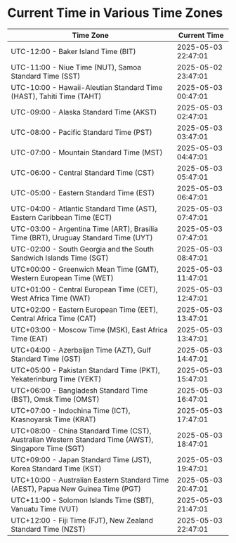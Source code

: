 # Current Time in Various Time Zones

| Time Zone | Current Time |
|-----------|--------------|
| UTC-12:00 - Baker Island Time (BIT) | 2025-05-03 22:47:01 |
| UTC-11:00 - Niue Time (NUT), Samoa Standard Time (SST) | 2025-05-02 23:47:01 |
| UTC-10:00 - Hawaii-Aleutian Standard Time (HAST), Tahiti Time (TAHT) | 2025-05-03 00:47:01 |
| UTC-09:00 - Alaska Standard Time (AKST) | 2025-05-03 02:47:01 |
| UTC-08:00 - Pacific Standard Time (PST) | 2025-05-03 03:47:01 |
| UTC-07:00 - Mountain Standard Time (MST) | 2025-05-03 04:47:01 |
| UTC-06:00 - Central Standard Time (CST) | 2025-05-03 05:47:01 |
| UTC-05:00 - Eastern Standard Time (EST) | 2025-05-03 06:47:01 |
| UTC-04:00 - Atlantic Standard Time (AST), Eastern Caribbean Time (ECT) | 2025-05-03 07:47:01 |
| UTC-03:00 - Argentina Time (ART), Brasília Time (BRT), Uruguay Standard Time (UYT) | 2025-05-03 07:47:01 |
| UTC-02:00 - South Georgia and the South Sandwich Islands Time (SGT) | 2025-05-03 08:47:01 |
| UTC±00:00 - Greenwich Mean Time (GMT), Western European Time (WET) | 2025-05-03 11:47:01 |
| UTC+01:00 - Central European Time (CET), West Africa Time (WAT) | 2025-05-03 12:47:01 |
| UTC+02:00 - Eastern European Time (EET), Central Africa Time (CAT) | 2025-05-03 13:47:01 |
| UTC+03:00 - Moscow Time (MSK), East Africa Time (EAT) | 2025-05-03 13:47:01 |
| UTC+04:00 - Azerbaijan Time (AZT), Gulf Standard Time (GST) | 2025-05-03 14:47:01 |
| UTC+05:00 - Pakistan Standard Time (PKT), Yekaterinburg Time (YEKT) | 2025-05-03 15:47:01 |
| UTC+06:00 - Bangladesh Standard Time (BST), Omsk Time (OMST) | 2025-05-03 16:47:01 |
| UTC+07:00 - Indochina Time (ICT), Krasnoyarsk Time (KRAT) | 2025-05-03 17:47:01 |
| UTC+08:00 - China Standard Time (CST), Australian Western Standard Time (AWST), Singapore Time (SGT) | 2025-05-03 18:47:01 |
| UTC+09:00 - Japan Standard Time (JST), Korea Standard Time (KST) | 2025-05-03 19:47:01 |
| UTC+10:00 - Australian Eastern Standard Time (AEST), Papua New Guinea Time (PGT) | 2025-05-03 20:47:01 |
| UTC+11:00 - Solomon Islands Time (SBT), Vanuatu Time (VUT) | 2025-05-03 21:47:01 |
| UTC+12:00 - Fiji Time (FJT), New Zealand Standard Time (NZST) | 2025-05-03 22:47:01 |
